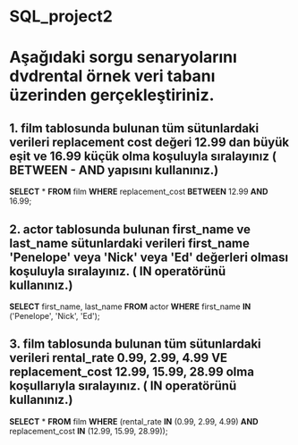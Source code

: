 # SQL_project2
# Aşağıdaki sorgu senaryolarını dvdrental örnek veri tabanı üzerinden gerçekleştiriniz.

## 1. film tablosunda bulunan tüm sütunlardaki verileri replacement cost değeri 12.99 dan büyük eşit ve 16.99 küçük olma koşuluyla sıralayınız ( BETWEEN - AND yapısını kullanınız.)

**SELECT** * **FROM** film
**WHERE** replacement_cost **BETWEEN** 12.99 **AND** 16.99;

## 2. actor tablosunda bulunan first_name ve last_name sütunlardaki verileri first_name 'Penelope' veya 'Nick' veya 'Ed' değerleri olması koşuluyla sıralayınız. ( IN operatörünü kullanınız.)

**SELECT** first_name, last_name **FROM** actor 
**WHERE** first_name **IN** ('Penelope', 'Nick', 'Ed');

## 3. film tablosunda bulunan tüm sütunlardaki verileri rental_rate 0.99, 2.99, 4.99 VE replacement_cost 12.99, 15.99, 28.99 olma koşullarıyla sıralayınız. ( IN operatörünü kullanınız.)

**SELECT** * **FROM** film 
**WHERE** (rental_rate **IN** (0.99, 2.99, 4.99) **AND** replacement_cost **IN** (12.99, 15.99, 28.99));
